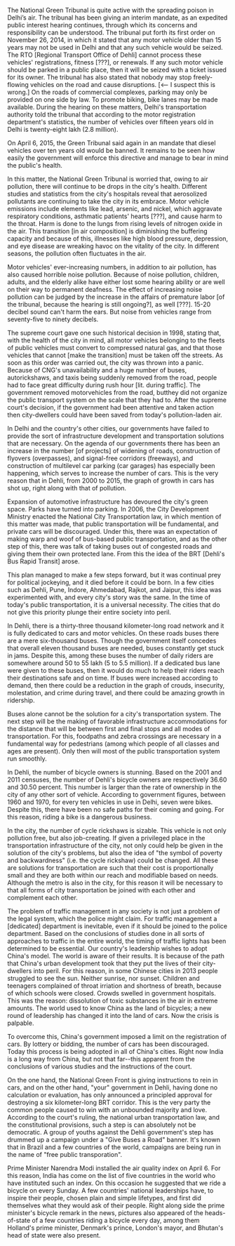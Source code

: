 The National Green Tribunal is quite active with the spreading poison in Delhi’s air. The tribunal has been giving an interim mandate, as an expedited public interest hearing continues, through which its concerns and responsibility can be understood. The tribunal put forth its first order on November 26, 2014, in which it stated that any motor vehicle older than 15 years may not be used in Delhi and that any such vehicle would be seized. The RTO [Regional Transport Office of Dehli] cannot process these vehicles' registrations, fitness [???], or renewals. If any such motor vehicle should be parked in a public place, then it will be seized with a ticket issued for its owner. The tribunal has also stated that nobody may stop freely-flowing vehicles on the road and cause disruptions. [<-- I suspect this is wrong.] On the roads of commercial complexes, parking may only be provided on one side by law. To promote biking, bike lanes may be made available. During the hearing on these matters, Delhi's transportation authority told the tribunal that according to the motor registration department's statistics, the number of vehicles over fifteen years old in Delhi is twenty-eight lakh (2.8 million).

On April 6, 2015, the Green Tribunal said again in an mandate that diesel vehicles over ten years old would be banned. It remains to be seen how easily the government will enforce this directive and manage to bear in mind the public's health.

In this matter, the National Green Tribunal is worried that, owing to air pollution, there will continue to be drops in the city's health. Different studies and statistics from the city's hospitals reveal that aerosolized pollutants are continuing to take the city in its embrace. Motor vehicle emissions include elements like lead, arsenic, and nickel, which aggravate respiratory conditions, asthmatic patients' hearts [???], and cause harm to the throat. Harm is done to the lungs from rising levels of nitrogen oxide in the air. This transition [in air composition] is diminishing the buffering capacity and because of this, illnesses like high blood pressure, depression, and eye disease are wreaking havoc on the vitality of the city. In different seasons, the pollution often fluctuates in the air.

Motor vehicles' ever-increasing numbers, in addition to air pollution, has also caused horrible noise pollution. Because of noise pollution, children, adults, and the elderly alike have either lost some hearing ability or are well on their way to permanent deafness. The effect of increasing noise pollution can be judged by the increase in the affairs of premature labor [of the tribunal, because the hearing is still ongoing?], as well [???]. 15-20 decibel sound can't harm the ears. But noise from vehicles range from seventy-five to ninety decibels.

The supreme court gave one such historical decision in 1998, stating that, with the health of the city in mind, all motor vehicles belonging to the fleets of public vehicles must convert to compressed natural gas, and that those vehicles that cannot [make the transition] must be taken off the streets. As soon as this order was carried out, the city was thrown into a panic. Because of CNG's unavailability and a huge number of buses, autorickshaws, and taxis being suddenly removed from the road, people had to face great difficulty during rush hour [lit. during traffic]. The government removed motorvehicles from the road, butthey did not organize the public transport system on the scale that they had to. After the supreme court's decision, if the government had been attentive and taken action then city-dwellers could have been saved from today's pollution-laden air.

In Delhi and the country's other cities, our governments have failed to provide the sort of infrastructure development and transportation solutions that are necessary. On the agenda of our governments there has been an increase in the number [of projects] of widening of roads, construction of flyovers (overpasses), and signal-free corridors (freeways), and construction of multilevel car parking (car garages) has especially been happening, which serves to increase the number of cars. This is the very reason that in Dehli, from 2000 to 2015, the graph of growth in cars has shot up, right along with that of pollution.

Expansion of automotive infrastructure has devoured the city's green space. Parks have turned into parking. In 2006, the City Development Ministry enacted the National City Transportation law, in which mention of this matter was made, that public transportation will be fundamental, and private cars will be discouraged. Under this, there was an expectation of making warp and woof of bus-based public transportation, and as the other step of this, there was talk of taking buses out of congested roads and giving them their own protected lane. From this the idea of the BRT [Dehli's Bus Rapid Transit] arose.

This plan managed to make a few steps forward, but it was continual prey for political jockeying, and it died before it could be born. In a few cities such as Dehli, Pune, Indore, Ahmedabad, Rajkot, and Jaipur, this idea was experimented with, and every city's story was the same. In the time of today's public transportation, it is a universal necessity. The cities that do not give this priority plunge their entire society into peril.

In Dehli, there is a thirty-three thousand kilometer-long road network and it is fully dedicated to cars and motor vehicles. On these roads buses there are a mere six-thousand buses. Though the government itself concedes that overall eleven thousand buses are needed, buses constantly get stuck in jams. Despite this, among these buses the number of daily riders are somewhere around 50 to 55 lakh (5 to 5.5 million). If a dedicated bus lane were given to these buses, then it would do much to help their riders reach their destinations safe and on time. If buses were increased according to demand, then there could be a reduction in the graph of crouds, insecurity, molestation, and crime during travel, and there could be amazing growth in ridership.

Buses alone cannot be the solution for a city's transportation system. The next step will be the making of favorable infrastructure accommodations for the distance that will be between first and final stops and all modes of transportation. For this, foodpaths and zebra crossings are necessary in a fundamental way for pedestrians (among which people of all classes and ages are present). Only then will most of the public transportation system run smoothly.

In Dehli, the number of bicycle owners is stunning. Based on the 2001 and 2011 censuses, the number of Dehli's bicycle owners are respectively 36.60 and 30.50 percent. This number is larger than the rate of ownership in the city of any other sort of vehicle. According to government figures, between 1960 and 1970, for every ten vehicles in use in Delhi, seven were bikes. Despite this, there have been no safe paths for their coming and going. For this reason, riding a bike is a dangerous business.

In the city, the number of cycle rickshaws is sizable. This vehicle is not only pollution free, but also job-creating. If given a privileged place in the transportation infrastructure of the city, not only could help be given in the solution of the city's problems, but also the idea of "the symbol of poverty and backwardness" (i.e. the cycle rickshaw) could be changed. All these are solutions for transportation are such that their cost is proportionally small and they are both within our reach and modifiable based on needs. Although the metro is also in the city, for this reason it will be necessary to that all forms of city transportation be joined with each other and complement each other.

The problem of traffic management in any society is not just a problem of the legal system, which the police might claim. For traffic management a [dedicated] department is inevitable, even if it should be joined to the police department. Based on the conclusions of studies done in all sorts of approaches to traffic in the entire world, the timing of traffic lights has been determined to be essential. Our country's leadership wishes to adopt China's model. The world is aware of their results. It is because of the path that China's urban development took that they put the lives of their city-dwellers into peril. For this reason, in some Chinese cities in 2013 people struggled to see the sun. Neither sunrise, nor sunset. Children and teenagers complained of throat irriation and shortness of breath, because of which schools were closed. Crowds swelled in government hospitals. This was the reason: dissolution of toxic substances in the air in extreme amounts. The world used to know China as the land of bicycles; a new round of leadership has changed it into the land of cars. Now the crisis is palpable.

To overcome this, China's government imposed a limit on the registration of cars. By lottery or bidding, the number of cars has been discouraged. Today this process is being adopted in all of China's cities. Right now India is a long way from China, but not that far--this apparent from the conclusions of various studies and the instructions of the court.

On the one hand, the National Green Front is giving instructions to rein in cars, and on the other hand, "your" government in Dehli, having done no calculation or evaluation, has only announced a principled approval for destroying a six kilometer-long BRT corridor. This is the very party the common people caused to win with an unbounded majority and love. According to the court's ruling, the national urban transportation law, and the constitutional provisions, such a step is can absolutely not be democratic. A group of youths against the Dehli government's step has drummed up a campaign under a "Give Buses a Road" banner. It's known that in Brazil and a few countries of the world, campaigns are being run in the name of "free public transporation".

Prime Minister Narendra Modi installed the air quality index on April 6. For this reason, India has come on the list of five countries in the world who have instituted such an index. On this occasion he suggested that we ride a bicycle on every Sunday. A few countries' national leaderships have, to inspire their people, chosen plain and simple lifetypes, and first did themselves what they would ask of their people. Right along side the prime minister's bicycle remark in the news, pictures also appeared of the heads-of-state of a few countries riding a bicycle every day, among them Holland's prime minister, Denmark's prince, London's mayor, and Bhutan's head of state were also present.
